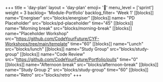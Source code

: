 +++
title = 'day-plan'
layout = 'day-plan'
emoji= '📝'
menu_level = ['sprint']
weight = 3
backlog= 'Module-Portfolio'
backlog_filter= 'Week 1'
[[blocks]]
name="Energiser"
src="blocks/energiser"
[[blocks]]
name= "PD Placeholder"
src="blocks/pd-placeholder"
time="45"
[[blocks]]
name="Morning break"
src="blocks/morning-break"
[[blocks]]
name="Placeholder Workshop"
src="https://github.com/CodeYourFuture/CYF-Workshops/tree/main/template"
time="60"
[[blocks]]
name="Lunch"
src="blocks/lunch"
[[blocks]]
name="Study Group"
src="blocks/study-group"
[[blocks]]
name="Code Review"
src="https://github.com/CodeYourFuture/Portfolio/pulls"
time="0"
[[blocks]]
name="Afternoon break"
src="blocks/afternoon-break"
[[blocks]]
name="Study Group 2"
src="blocks/study-group"
time="60"
[[blocks]]
name="Retro"
src="blocks/retro"
+++
